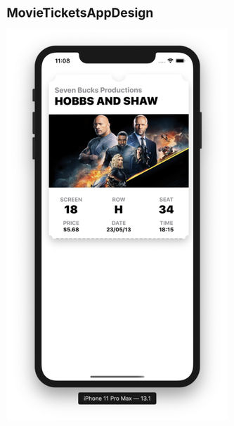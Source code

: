 # MovieTicketsAppDesign

![](https://github.com/ram4ik/MovieTicketsAppDesign/blob/master/MovieTicketsAppDesign/Assets.xcassets/Screenshot%202019-11-11%20at%2011.08.15.imageset/Screenshot%202019-11-11%20at%2011.08.15.png)

